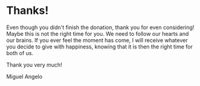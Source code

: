 # Thanks!

Even though you didn't finish the donation, thank you for even considering!
Maybe this is not the right time for you.
We need to follow our hearts and our brains.
If you ever feel the moment has come, I will receive whatever you decide
to give with happiness, knowing that it is then the right time for both of us.

Thank you very much!

<div style="align: right">Miguel Angelo</div>
